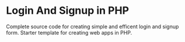 # Login And Signup in PHP
 Complete source code for creating simple and efficent login and signup form. Starter template for creating web apps in PHP.
